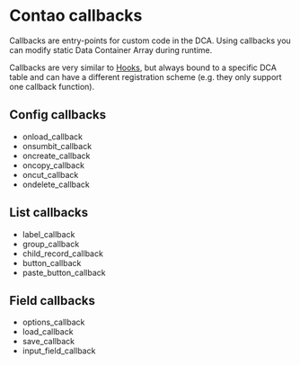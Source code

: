 # Contao callbacks

Callbacks are entry-points for custom code in the DCA. Using callbacks you
can modify static Data Container Array during runtime.

Callbacks are very similar to [Hooks][1], but always bound to a specific DCA table
and can have a different registration scheme (e.g. they only support one
callback function).


## Config callbacks

- onload\_callback
- onsumbit\_callback
- oncreate\_callback
- oncopy\_callback
- oncut\_callback
- ondelete\_callback


## List callbacks

- label\_callback
- group\_callback
- child\_record\_callback
- button\_callback
- paste\_button\_callback


## Field callbacks

- options\_callback
- load_callback
- save_callback
- input\_field\_callback



[1]: hooks.md